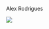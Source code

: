 Alex Rodrigues



<div>
  <img src="https://cdn.jsdelivr.net/gh/devicons/devicon/icons/python/python-original.svg" />
</div>


